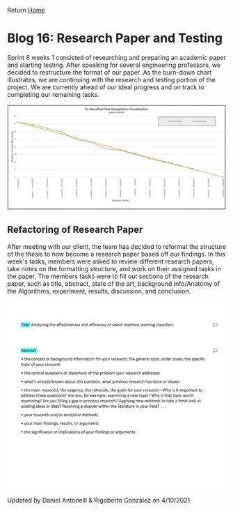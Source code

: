 Return [Home](index.md)

# Blog 16: Research Paper and Testing

Sprint 8 weeks 1 consisted of researching and preparing an academic paper and starting testing. After speaking for
several engineering professors, we decided to restructure the format of our paper. As the burn-down chart illustrates,
we are continuing with the research and testing portion of the project. We are currently ahead of our ideal progress and
on track to completing our remaining tasks.

![Burndown_Chart](./images/blog15/burn_down_chart.png)

## Refactoring of Research Paper

After meeting with our client, the team has decided to reformat the structure of the thesis to now become a research
paper based off our findings. In this week's tasks, members were asked to review different research papers, take notes
on the formatting structure, and work on their assigned tasks in the paper. The members tasks were to fill out sections of
the research paper, such as title, abstract, state of the art, background Info/Anatomy of the
Algorithms, experiment, results, discussion, and conclusion.


![Thesis_OutLine](./images/blog16/research_papperSS.png)

Updated by Daniel Antonelli & Rigoberto Gonzalez on 4/10/2021
